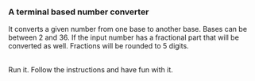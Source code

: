 ### A terminal based number converter

It converts a given number from one base to another base. Bases can be between 2 and 36.
If the input number has a fractional part that will be converted as well. Fractions will be rounded to 5 digits. <br><br>

Run it. Follow the instructions and have fun with it.